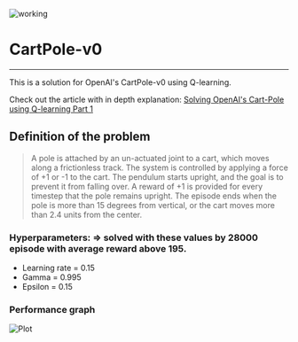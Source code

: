 ![working](https://user-images.githubusercontent.com/47450700/113194920-92f1d900-9259-11eb-9419-78171d0d7e59.gif)
# CartPole-v0
-------
This is a solution for OpenAI's CartPole-v0 using Q-learning.

Check out the article with in depth explanation: [Solving OpenAI's Cart-Pole using Q-learning Part 1](https://medium.com/analytics-vidhya/q-learning-is-the-most-basic-form-of-reinforcement-learning-which-doesnt-take-advantage-of-any-8944e02570c5)

## Definition of the problem 
> A pole is attached by an un-actuated joint to a cart, which moves along a frictionless track. The system is controlled by applying a force of +1 or -1 to the cart. The pendulum starts upright, and the goal is to prevent it from falling over. A reward of +1 is provided for every timestep that the pole remains upright. The episode ends when the pole is more than 15 degrees from vertical, or the cart moves more than 2.4 units from the center.

### __Hyperparameters__: => solved with these values by 28000 episode with average reward above 195. 
- Learning rate = 0.15
- Gamma = 0.995
- Epsilon = 0.15
### __Performance graph__ 
![Plot](https://user-images.githubusercontent.com/47450700/113200192-ec5d0680-925f-11eb-880f-80d80fc54311.png)




